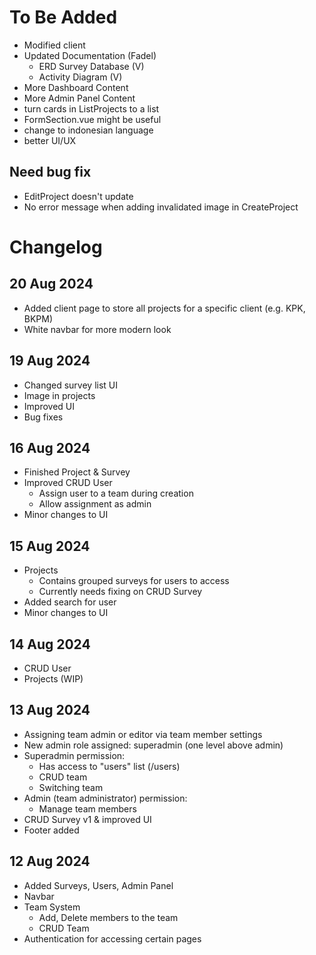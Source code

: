 # To Be Added
- Modified client
- Updated Documentation (Fadel)
  - ERD Survey Database (V)
  - Activity Diagram (V)
- More Dashboard Content
- More Admin Panel Content
- turn cards in ListProjects to a list
- FormSection.vue might be useful
- change to indonesian language
- better UI/UX

## Need bug fix
- EditProject doesn't update
- No error message when adding invalidated image in CreateProject


# Changelog
## 20 Aug 2024
- Added client page to store all projects for a specific client (e.g. KPK, BKPM)
- White navbar for more modern look

## 19 Aug 2024
- Changed survey list UI
- Image in projects
- Improved UI
- Bug fixes

## 16 Aug 2024
- Finished Project & Survey
- Improved CRUD User
  - Assign user to a team during creation
  - Allow assignment as admin
- Minor changes to UI

## 15 Aug 2024
- Projects 
  - Contains grouped surveys for users to access
  - Currently needs fixing on CRUD Survey
- Added search for user
- Minor changes to UI

## 14 Aug 2024
- CRUD User
- Projects (WIP)

## 13 Aug 2024
- Assigning team admin or editor via team member settings
- New admin role assigned: superadmin (one level above admin)
- Superadmin permission:
  - Has access to "users" list (/users)
  - CRUD team
  - Switching team
- Admin (team administrator) permission:
  - Manage team members
- CRUD Survey v1 & improved UI
- Footer added

## 12 Aug 2024
- Added Surveys, Users, Admin Panel
- Navbar
- Team System
    -  Add, Delete members to the team
    -  CRUD Team
- Authentication for accessing certain pages
